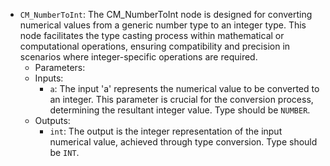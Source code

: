 - `CM_NumberToInt`: The CM_NumberToInt node is designed for converting numerical values from a generic number type to an integer type. This node facilitates the type casting process within mathematical or computational operations, ensuring compatibility and precision in scenarios where integer-specific operations are required.
    - Parameters:
    - Inputs:
        - `a`: The input 'a' represents the numerical value to be converted to an integer. This parameter is crucial for the conversion process, determining the resultant integer value. Type should be `NUMBER`.
    - Outputs:
        - `int`: The output is the integer representation of the input numerical value, achieved through type conversion. Type should be `INT`.
